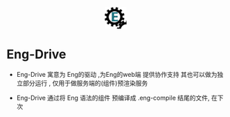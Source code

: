 <div align=center><img width="50" height="50" src="https://github.com/343830384/Eng/blob/master/img/80.png"/></div>

# Eng-Drive

* Eng-Drive 寓意为  Eng的驱动  ,为Eng的web端 提供协作支持
   其也可以做为独立部分运行 , 仅用于做服务端的(组件)预渲染服务

* Eng-Drive 通过将 Eng 语法的组件 预编译成 .eng-compile 结尾的文件,
   在下次 